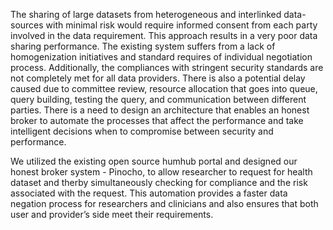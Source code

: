 The sharing of large datasets from heterogeneous and interlinked data-sources with minimal risk would require informed consent from each party involved in the data requirement. This approach results in a very poor data sharing performance. The existing system suffers from a lack of homogenization initiatives and standard requires of individual negotiation process. Additionally, the compliances with stringent security standards are not completely met for all data providers.
There is also a potential delay caused due to committee review, resource allocation that goes into queue, query building, testing the query, and communication between different parties.
There is a need to design an architecture that enables an honest broker to automate the processes that affect the performance and take intelligent decisions when to compromise between security and performance. 

We utilized the existing open source humhub portal and designed our honest broker system - Pinocho, to allow researcher to request for health dataset and therby simultaneously checking for compliance and the risk associated with the request.
This automation provides a faster data negation process for researchers and clinicians and also ensures that both user and provider’s side meet their requirements.
